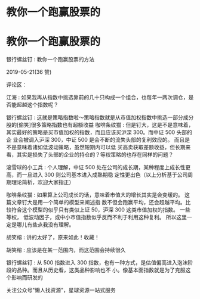# 教你一个跑赢股票的

# 教你一个跑赢股票的

银行螺丝钉 : 教你一个跑赢股票的方法

2019-05-21(36 赞)

评论区：

江海 : 如果我再从指数中挑选靠前的几十只构成一个组合，也每年一两次调仓，是否能超越这个指数呢？

银行螺丝钉 : 这就是策略指数啦～策略指数就是从市值加权指数中挑选一部分成分股的[偷笑]很多策略指数也有超额收益 咖啡条纹猫 : 但是钉大，这是不是意味着，其实最好的策略是买市值加权的指数，而且应该买沪深 300。而中证 500 头部的企 业会被调入沪深 300，中证 500 是会不断的流失头部的复利效应的。 而且是不是意味着诸如低波动策略，虽然短期内可以低 买高卖获取差额收益，但长期来看，其实是损失了头部的企业的持仓的？等权策略的也存在同样的问题？

滚雪球的小工兵 : 个人理解，中证 500 处在公司的成长期，某种程度上成长性更高，而一旦进入 300 则公司基本进入成熟期稳 定性更出色（以上分析基于公司周期理论简析，欢迎大家指正）

咖啡条纹猫 : 如果算上公司成长的话，意味着市值大的增长其实是会变缓的。 这篇文章钉大是用一个简单的模型来阐述指 数不但会跑赢平均，还会超越平均。比较符合这个模型的似乎只有类似上证 50，沪深 300 这类市值加权的指数。 一些等权， 低波动因子，或中小市值指数似乎反而不利于利用这种复利。 所以这里一定是哪儿有些点我没有理解。

胡笑榕 : 讲的太好了，原来如此！收藏！

胡笑榕 : 应该是在某一范围内，而这范围会持续很久

银行螺丝钉 : 从 500 指数进入 300 指数，也有一种方式，是估值偏高进入泡沫阶段的品种。而且从历史看，这类品种影响也不 小。像基本面指数就是为了克服这个影响而研发的

关注公众号"懒人找资源"，星球资源一站式服务
